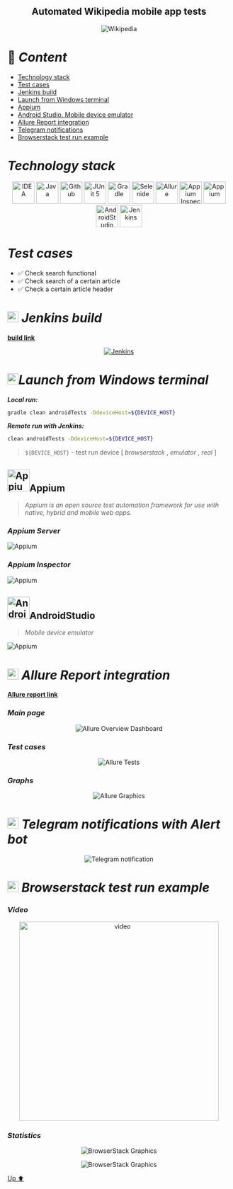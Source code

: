 <h2 align="center">Automated Wikipedia mobile app tests<a target="_blank" href="https://www.wikipedia.org/"></a> </h2>

<p align="center">
<img title="Wikipedia" src="images/screenshots/WikipediaLogo.png">
</p>

<a name="up"></a>

# :green_book: *Content*

+ [Technology stack](#Technology)
+ [Test cases](#TestCases)
+ [Jenkins build](#Jenkins)
+ [Launch from Windows terminal](#SystemProperty)
+ [Appium](#Appium)
+ [Android Studio. Mobile device emulator](#AndroidStudio)
+ [Allure Report integration](#AllureReport)
+ [Telegram notifications](#Telegram)
+ [Browserstack test run example](#Browserstack)



<h1 align="left">
<a name="Technology"><i>Technology stack</i></a>
</h1>


<p align="center">  
<a href="https://www.jetbrains.com/idea/"><img src="images/technologies/intelij_idea.svg" width="50" height="50"  alt="IDEA"/></a>  
<a href="https://www.java.com/"><img src="images/technologies/java.svg" width="50" height="50"  alt="Java"/></a>  
<a href="https://github.com/"><img src="images/technologies/github.svg" width="50" height="50"  alt="Github"/></a>  
<a href="https://junit.org/junit5/"><img src="images/technologies/junit5.svg" width="50" height="50"  alt="JUnit 5"/></a>  
<a href="https://gradle.org/"><img src="images/technologies/gradle.svg" width="50" height="50"  alt="Gradle"/></a>  
<a href="https://selenide.org/"><img src="images/technologies/selenide.svg" width="50" height="50"  alt="Selenide"/></a>  
<a href="https://github.com/allure-framework/allure2"><img src="images/technologies/allure.svg" width="50" height="50"  alt="Allure"/></a> 
<a href="https://github.com/appium/appium-inspector/raw/main/docs/icon.png"><img src="images/technologies/AppiumInspectorIcon.png" width="50" height="50"  alt="Appium Inspector"/></a>  
<a href="https://avatars.githubusercontent.com/u/3221291?s=200&v=4"><img src="images/technologies/Appium.svg" width="50" height="50"  alt="Appium"/></a>  
<a href="https://cdn.worldvectorlogo.com/logos/android-studio-1.svg"><img src="images/technologies/android-studio-1.svg" width="50" height="50"  alt="AndroidStudio"/></a>  
<a href="https://www.jenkins.io/"><img src="images/technologies/jenkins.svg" width="50" height="50"  alt="Jenkins"/></a>  
</p>


<h1 align="left">
<a name="TestCases"><i>Test cases</i></a>
</h1>

- :white_check_mark: Check search functional
- :white_check_mark: Check search of a certain article
- :white_check_mark: Check a certain article header

<h1 align="left">
<img src="images/technologies/jenkins.svg" width="25" height="25" alt="Jenkins"/>  <a name="Jenkins"><i>Jenkins build</i></a>
</h1>

<a target="_blank" href="https://jenkins.autotests.cloud/job/MobilePracticeWithRealDevice/1/">**build link**</a>
<p align="center">  
<a href="https://jenkins.autotests.cloud/job/qa_guru_diplom_Mobile_tests/"><img src="images/screenshots/JenkinsMobileTestsBuild.png" alt="Jenkins"/></a>  
</p>

<h1 align="left">
<img src="images/technologies/terminale.png" width="25" height="25" alt="SystemProperty"/><a name="SystemProperty"><i>Launch from Windows terminal</i></a>
</h1>


***Local run:***

```bash  
gradle clean androidTests -DdeviceHost=${DEVICE_HOST}
```

***Remote run with Jenkins:***

```bash  
clean androidTests -DdeviceHost=${DEVICE_HOST}
```
> `${DEVICE_HOST}` - test run device [ *browserstack* , *emulator* , *real*  ]

<a id="appium"></a>
## <img alt="Appium" height="50" src="images/technologies/Appium.svg" width="50"/>Appium</a>

> *Appium is an open source test automation framework for use with native, hybrid and mobile web apps.*

### *Appium Server*
<img src="images/screenshots/AppiumServer.png" alt="Appium">

### *Appium Inspector*
<img src="images/screenshots/AppiumInspector.png" alt="Appium">

<a id="AndroidStudio"></a>
## <img alt="AndroidStudio" height="50" src="images/technologies/android-studio-1.svg" width="50"/>AndroidStudio</a>

> *Mobile device emulator*

<img src="images/screenshots/AndroidStudioMain.png" alt="Appium">

<h1 align="left">
<img src="images/technologies/allure.svg" width="25" height="25" alt="Allure_Report"/>  <a name="AllureReport"><i>Allure Report integration</i></a>
</h1>

<a target="_blank" href="https://jenkins.autotests.cloud/job/MobilePracticeWithRealDevice/1/allure/">**Allure report link**</a>
<p align="center">

### *Main page*

<p align="center">  
<img title="Allure Overview Dashboard" src="images/screenshots/AllureReportMainPage.png">  
</p>  

### *Test cases*

<p align="center">  
<img title="Allure Tests" src="images/screenshots/AllureReportTestSuits.png">  
</p>

### *Graphs*

 <p align="center">  
<img title="Allure Graphics" src="images/screenshots/AllureReportGraphs.png">  
</p>

<h1 align="left">
<img src="images/technologies/telegram.svg" width="25" height="25"  alt="Allure"/> <a name="Telegram"><i>Telegram notifications with Alert bot</i></a>
</h1>

<p align="center">  
<img title="Telegram notification" src="images/screenshots/TelegrammReport.png">  
</p>

<h1 align="left">
<img src="images/technologies/Browserstack.png" width="25" height="25" alt="Browserstack"/> <a name="Browserstack"><i>Browserstack test run example</i></a>
</h1>

### *Video*

<p align="center"> 
<img title="Browserstack Video" src="images/gif/BrowserStackVideoTest.gif" width="450" height="450"  alt="video">   
</p>

### *Statistics*

 <p align="center">  
<img title="BrowserStack Graphics" src="images/screenshots/BrowserStackWikiGraphs.png">  
</p>

 <p align="center">  
<img title="BrowserStack Graphics" src="images/screenshots/BrowserStackWiki.png">  
</p>

[Up ⬆](#up)



